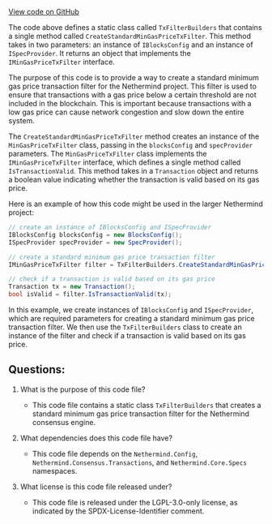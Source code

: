 [View code on GitHub](https://github.com/NethermindEth/nethermind/src/Nethermind/Nethermind.Consensus/TxFilterBuilders.cs)

The code above defines a static class called `TxFilterBuilders` that contains a single method called `CreateStandardMinGasPriceTxFilter`. This method takes in two parameters: an instance of `IBlocksConfig` and an instance of `ISpecProvider`. It returns an object that implements the `IMinGasPriceTxFilter` interface.

The purpose of this code is to provide a way to create a standard minimum gas price transaction filter for the Nethermind project. This filter is used to ensure that transactions with a gas price below a certain threshold are not included in the blockchain. This is important because transactions with a low gas price can cause network congestion and slow down the entire system.

The `CreateStandardMinGasPriceTxFilter` method creates an instance of the `MinGasPriceTxFilter` class, passing in the `blocksConfig` and `specProvider` parameters. The `MinGasPriceTxFilter` class implements the `IMinGasPriceTxFilter` interface, which defines a single method called `IsTransactionValid`. This method takes in a `Transaction` object and returns a boolean value indicating whether the transaction is valid based on its gas price.

Here is an example of how this code might be used in the larger Nethermind project:

```csharp
// create an instance of IBlocksConfig and ISpecProvider
IBlocksConfig blocksConfig = new BlocksConfig();
ISpecProvider specProvider = new SpecProvider();

// create a standard minimum gas price transaction filter
IMinGasPriceTxFilter filter = TxFilterBuilders.CreateStandardMinGasPriceTxFilter(blocksConfig, specProvider);

// check if a transaction is valid based on its gas price
Transaction tx = new Transaction();
bool isValid = filter.IsTransactionValid(tx);
```

In this example, we create instances of `IBlocksConfig` and `ISpecProvider`, which are required parameters for creating a standard minimum gas price transaction filter. We then use the `TxFilterBuilders` class to create an instance of the filter and check if a transaction is valid based on its gas price.
## Questions: 
 1. What is the purpose of this code file?
    - This code file contains a static class `TxFilterBuilders` that creates a standard minimum gas price transaction filter for the Nethermind consensus engine.

2. What dependencies does this code file have?
    - This code file depends on the `Nethermind.Config`, `Nethermind.Consensus.Transactions`, and `Nethermind.Core.Specs` namespaces.

3. What license is this code file released under?
    - This code file is released under the LGPL-3.0-only license, as indicated by the SPDX-License-Identifier comment.